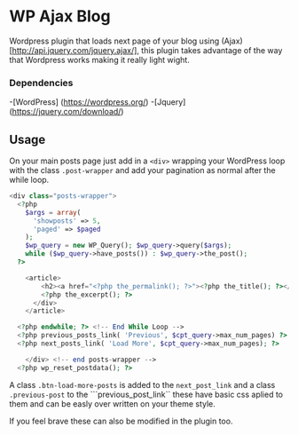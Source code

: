 # WP Ajax Blog

Wordpress plugin that loads next page of your blog using (Ajax) [http://api.jquery.com/jquery.ajax/], this plugin takes advantage of the way that Wordpress works making it really light wight. 

### Dependencies
-[WordPress] (https://wordpress.org/)
-[Jquery] (https://jquery.com/download/)

## Usage

On your main posts page just add in a ```<div>``` wrapping your WordPress loop with the class ```.post-wrapper``` and add your pagination as normal after the while loop.

```php
<div class="posts-wrapper">
  <?php 
    $args = array(
      'showposts' => 5,
      'paged' => $paged
    );
    $wp_query = new WP_Query(); $wp_query->query($args);
    while ($wp_query->have_posts()) : $wp_query->the_post(); 
  ?>

    <article>
        <h2><a href="<?php the_permalink(); ?>"><?php the_title(); ?></a></h2>
        <?php the_excerpt(); ?>
      </div>
    </article>

  <?php endwhile; ?> <!-- End While Loop -->
  <?php previous_posts_link( 'Previous', $cpt_query->max_num_pages) ?>
  <?php next_posts_link( 'Load More', $cpt_query->max_num_pages); ?>

    </div> <!-- end posts-wrapper -->
  <?php wp_reset_postdata(); ?>
```
A class ```.btn-load-more-posts``` is added to the ```next_post_link``` and a class ```.previous-post``` to the ```previous_post_link`` these have basic css aplied to them and can be easly over written on your theme style.

If you feel brave these can also be modified in the plugin too.

